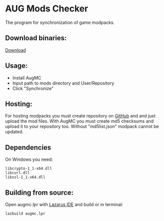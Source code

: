 # AUG Mods Checker

The program for synchronization of game modpacks.

## Download binaries:
[Download](https://github.com/Augmeneco/AugModsChecker/releases/download/1.0/AugMC.zip)

## Usage:
  - Install AugMC
  - Input path to mods directory and User/Repository
  - Click "Synchronize"

## Hosting:
For hosting modpacks you must create repository on [GitHub](https://github.com) and and just upload the mod files. With AugMC you must create md5 checksums and upload it to your repository too. Without "md5list.json" modpack cannot be updated.

## Dependencies
On Windows you need:
```
libcrypto-1_1-x64.dll
libcurl.dll
libssl-1_1-x64.dll
```

## Building from source:

Open augmc.lpr with [Lazarus IDE](https://www.lazarus-ide.org) and build or in terminal:
```sh
lazbuild augmc.lpr
```
